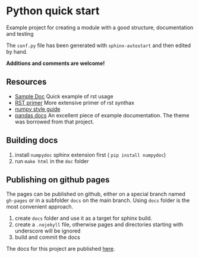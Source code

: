 # Python quick start
Example project for creating a module with a good structure, documentation and testing 


The `conf.py` file has been generated with `sphinx-autostart` and then edited by hand.



**Additions and comments are welcome!**

## Resources
* [Sample Doc](http://matplotlib.org/sampledoc/cheatsheet.html) Quick example of rst usage
* [RST primer](http://www.sphinx-doc.org/en/stable/rest.html) More extensive primer of rst synthax
* [numpy style guide](https://github.com/numpy/numpy/blob/master/doc/HOWTO_DOCUMENT.rst.txt)
* [pandas docs](http://pandas.pydata.org/pandas-docs/version/0.17.1/) An excellent piece of example documentation. The theme was borrowed from that project.


## Building docs
1. install `numpydoc` sphinx extension first ( `pip install numpydoc`)
2. run `make html` in the `doc` folder

## Publishing on github pages

The pages can be published on github, either on a special branch named `gh-pages` or in a subfolder `docs` on the main branch.
Using `docs` folder is the most convenient approach.

1. create `docs` folder and use it as a target for sphinx build.
2. create a `.nojekyll` file, otherwise pages and directories starting with underscore will be ignored
3. build and commit the docs

The docs for this project are published [here](http://sjev.github.io/python-quick-start/).
